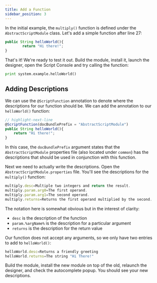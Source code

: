 ```yaml
---
title: Add a Function
sidebar_position: 3
---
```

In the initial example, the `multiply()` function is defined under the `AbstractScriptModule` class. Let's add a simple function after line 27:

```js  title=AbstractScriptModule.java  
public String helloWorld(){
        return "Hi there!";
}
```

That's it! We're ready to test it out. Build the module, install it, launch the designer, open the Script Console and try calling the function:

```python title="Our new function!"
print system.example.helloWorld()
```

## Adding Descriptions
We can use the `@ScriptFunction` annotation to denote where the descriptions for our function should be. 
We can add the annotation to our `helloWorld()` function:


```js  title=AbstractScriptModule.java 
// highlight-next-line
@ScriptFunction(docBundlePrefix = "AbstractScriptModule")
public String helloWorld(){
    return "Hi there!";
}
```

In this case, the `docBundlePrefix` argument states that the `AbstractScriptModule` properties file (also located under `common`) has the descriptions that should be used in conjunction with this function. 

Next we need to actually write the descriptions. Open the `AbstractScriptModule.properties` file. You'll see the descriptions for the `multiply()` function:

```js title=AbstractScriptModule.properties
multiply.desc=Multiple two integers and return the result.
multiply.param.arg0=The first operand.
multiply.param.arg1=The second operand.
multiply.returns=Returns the first operand multiplied by the second.
```

The notation here is somewhat obvious but in the interest of clarity:

- `desc` is the description of the function
- `param.%argName%` is the description for a particular argument
- `returns` is the description for the return value

Our function does not accept any arguments, so we only have two entries to add to `helloWorld()`:

```js title=AbstractScriptModule.properties
helloWorld.desc=Returns a friendly greeting
helloWorld.returns=The string "Hi There!"
```
Build the module, install the new module on top of the old, relaunch the designer, and check the autocomplete popup.
 You should see your new descriptions. 
